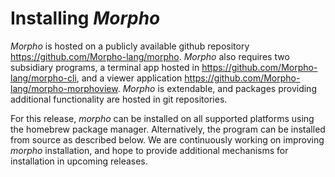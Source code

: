 # Installing _Morpho_

*Morpho* is hosted on a publicly available github repository
<https://github.com/Morpho-lang/morpho>. *Morpho* also requires two
subsidiary programs, a terminal app hosted in
<https://github.com/Morpho-lang/morpho-cli>, and a viewer application
<https://github.com/Morpho-lang/morpho-morphoview>. *Morpho* is
extendable, and packages providing additional functionality are hosted
in git repositories.

For this release, *morpho* can be installed on all supported platforms
using the homebrew package manager. Alternatively, the program can be
installed from source as described below. We are continuously working on
improving *morpho* installation, and hope to provide additional
mechanisms for installation in upcoming releases.
